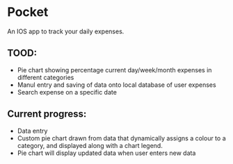 # Pocket

An IOS app to track your daily expenses.


## TOOD:

- Pie chart showing percentage current day/week/month expenses in different categories
- Manul entry and saving of data onto local database of user expenses
- Search expense on a specific date


## Current progress: 

- Data entry
- Custom pie chart drawn from data that dynamically assigns a colour to a category, and displayed along with a chart legend.
- Pie chart will display updated data when user enters new data
